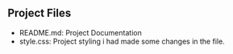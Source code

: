 
## Project Files
- README.md: Project Documentation
- style.css: Project styling
i had made some changes in the file.

